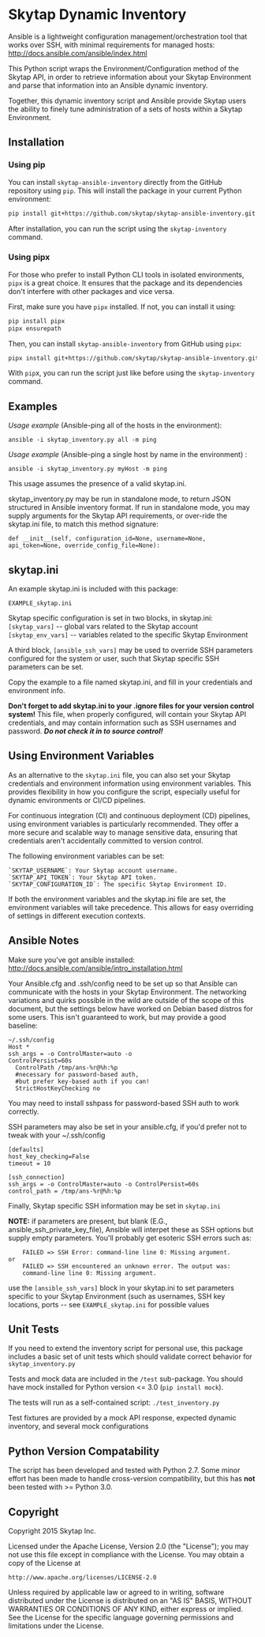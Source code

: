 # Skytap Dynamic Inventory
Ansible is a lightweight configuration management/orchestration tool that works over SSH, with minimal requirements for managed hosts: 
http://docs.ansible.com/ansible/index.html 

This Python script wraps the Environment/Configuration method of the Skytap API, in order to retrieve information about your Skytap Environment and parse that information into an Ansible dynamic inventory.  

Together, this dynamic inventory script and Ansible provide Skytap users the ability to finely tune administration of a sets of hosts within a Skytap Environment.  

## Installation

### Using pip
You can install `skytap-ansible-inventory` directly from the GitHub repository using `pip`. This will install the package in your current Python environment:

```bash
pip install git+https://github.com/skytap/skytap-ansible-inventory.git
```

After installation, you can run the script using the `skytap-inventory` command.

### Using pipx

For those who prefer to install Python CLI tools in isolated environments, `pipx` is a great choice. It ensures that the package and its dependencies don't interfere with other packages and vice versa.

First, make sure you have `pipx` installed. If not, you can install it using:

```bash
pip install pipx
pipx ensurepath
```

Then, you can install `skytap-ansible-inventory` from GitHub using `pipx`:

```bash
pipx install git+https://github.com/skytap/skytap-ansible-inventory.git
```

With `pip`x, you can run the script just like before using the `skytap-inventory` command.

## Examples
*Usage example* (Ansible-ping all of the hosts in the environment): 

    ansible -i skytap_inventory.py all -m ping

*Usage example* (Ansible-ping a single host by name in the environment) : 

    ansible -i skytap_inventory.py myHost -m ping 

This usage assumes the presence of a valid skytap.ini.  

skytap_inventory.py may be run in standalone mode, to return JSON structured in Ansible inventory format.  If run in standalone mode, you may supply arguments for the Skytap API requirements, or over-ride the skytap.ini file, to match this method signature: 

    def __init__(self, configuration_id=None, username=None, api_token=None, override_config_file=None):

## skytap.ini  
An example skytap.ini is included with this package: 

    EXAMPLE_skytap.ini 

Skytap specific configuration is set in two blocks, in skytap.ini: 
`[skytap_vars]`  -- global vars related to the Skytap account 
`[skytap_env_vars]`  -- variables related to the specific Skytap Environment

A third block, `[ansible_ssh_vars]` may be used to override SSH parameters configured for the system or user, such that Skytap specific SSH parameters can be set.   

Copy the example to a file named skytap.ini, and fill in your credentials and environment info.  

**Don't forget to add skytap.ini to your .ignore files for your version control system!** This file, when properly configured, will contain your Skytap API credentials, and may contain information such as SSH usernames and password.  ***Do not check it in to source control!*** 

## Using Environment Variables

As an alternative to the `skytap.ini` file, you can also set your Skytap credentials and environment information using environment variables. This provides flexibility in how you configure the script, especially useful for dynamic environments or CI/CD pipelines.

For continuous integration (CI) and continuous deployment (CD) pipelines, using environment variables is particularly recommended. They offer a more secure and scalable way to manage sensitive data, ensuring that credentials aren't accidentally committed to version control.

The following environment variables can be set:

    `SKYTAP_USERNAME`: Your Skytap account username.
    `SKYTAP_API_TOKEN`: Your Skytap API token.
    `SKYTAP_CONFIGURATION_ID`: The specific Skytap Environment ID.

If both the environment variables and the skytap.ini file are set, the environment variables will take precedence. This allows for easy overriding of settings in different execution contexts.

## Ansible Notes 
 Make sure you've got ansible installed: 
 http://docs.ansible.com/ansible/intro_installation.html 

Your Ansible.cfg and .ssh/config need to be set up so that Ansible can communicate with the hosts in your Skytap Environment.  The networking variations and quirks possible in the wild are outside of the scope of this document, but the settings below have worked on Debian based distros for some users.  This isn't guaranteed to work, but may provide a good baseline:  

    ~/.ssh/config 
    Host *
    ssh_args = -o ControlMaster=auto -o
    ControlPersist=60s
      ControlPath /tmp/ans-%r@%h:%p
      #necessary for password-based auth, 
      #but prefer key-based auth if you can!
      StrictHostKeyChecking no 

You may need to install sshpass for password-based SSH auth to work correctly.  

SSH parameters may also be set in your ansible.cfg, if you'd prefer not to tweak with your ~/.ssh/config

    [defaults]
    host_key_checking=False
    timeout = 10
    
    [ssh_connection]
    ssh_args = -o ControlMaster=auto -o ControlPersist=60s
    control_path = /tmp/ans-%r@%h:%p

Finally, Skytap specific SSH information may be set in `skytap.ini`

**NOTE:** if parameters are present, but blank (E.G., ansible_ssh_private_key_file), Ansible will interpet these as SSH options but supply
empty parameters.  You'll probably get esoteric SSH errors such as: 

        FAILED => SSH Error: command-line line 0: Missing argument.
    or 
        FAILED => SSH encountered an unknown error. The output was:
        command-line line 0: Missing argument.

use the `[ansible_ssh_vars]` block in your skytap.ini to set parameters specific to your Skytap Environment (such as usernames, SSH key locations, ports -- see `EXAMPLE_skytap.ini` for possible values

## Unit Tests
If you need to extend the inventory script for personal use, this package includes a basic set of unit tests which should validate correct behavior for  `skytap_inventory.py` 

Tests and mock data are included in the `/test` sub-package.  You should have mock installed for Python version <= 3.0 (`pip install mock`).  

The tests will run as a self-contained script: 
`./test_inventory.py` 

Test fixtures are provided by a mock API response, expected dynamic inventory, and several mock configurations 

## Python Version Compatability
The script has been developed and tested with Python 2.7.  Some minor effort has been made to handle cross-version compatibility, but this has **not** been tested with >= Python 3.0.  

## Copyright
Copyright 2015 Skytap Inc.

Licensed under the Apache License, Version 2.0 (the "License");
you may not use this file except in compliance with the License.
You may obtain a copy of the License at

    http://www.apache.org/licenses/LICENSE-2.0

Unless required by applicable law or agreed to in writing, software
distributed under the License is distributed on an "AS IS" BASIS,
WITHOUT WARRANTIES OR CONDITIONS OF ANY KIND, either express or implied.
See the License for the specific language governing permissions and
limitations under the License.

